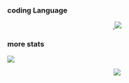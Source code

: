 ### coding Language
<p align="center">
<!--   <img align="center" src="https://github-readme-stats.vercel.app/api/top-langs/?username=Astr0-G&theme=github_dark&hide_border=true&include_all_commits=true"> -->
</p>

<p align="center">
  <a href="https://skillicons.dev">
      <img src="https://api.signet.ink/entry/1/" onError="this.style.display = 'none';" alt=""/>
    <img src="https://skillicons.dev/icons?i=nodejs,js,ts,vscode,linux,ruby,html,python,golang,css,react,nextjs,firebase,aws,vercel,tailwind,selenium,discord,github,md,xd,pr,ae,ps&theme=dark&perline=8" />
  </a>
</p>

### more stats
![](https://komarev.com/ghpvc/?username=Astr0-G)

<p align="center">
  <a href="https://github.com/Astr0-G">
    <img align="center" src="https://streak-stats.demolab.com?user=Astr0-G&theme=github-dark&hide_border=true&ring=4C8EDA&fire=DD7A22&dates=4C8EDA">
  </a>
</p>


